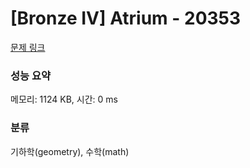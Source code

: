 # [Bronze IV] Atrium - 20353 

[문제 링크](https://www.acmicpc.net/problem/20353) 

### 성능 요약

메모리: 1124 KB, 시간: 0 ms

### 분류

기하학(geometry), 수학(math)

